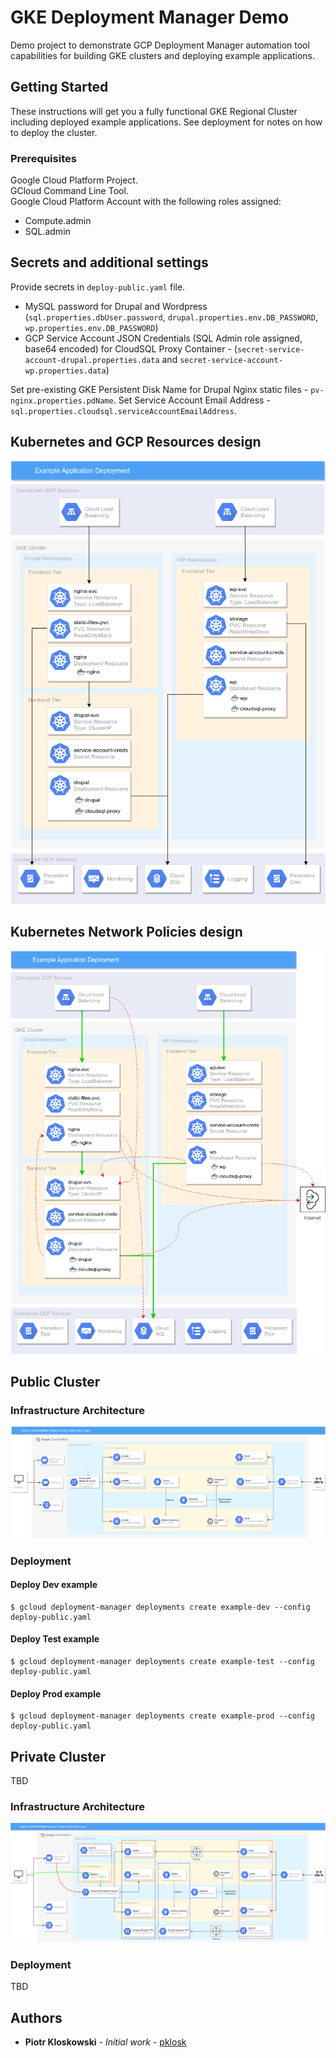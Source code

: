 # GKE Deployment Manager Demo

Demo project to demonstrate GCP Deployment Manager automation tool capabilities for building GKE clusters and deploying example applications.

## Getting Started

These instructions will get you a fully functional GKE Regional Cluster including deployed example applications. See deployment for notes on how to deploy the cluster.

### Prerequisites

Google Cloud Platform Project.  
GCloud Command Line Tool.  
Google Cloud Platform Account with the following roles assigned:

* Compute.admin
* SQL.admin

## Secrets and additional settings

Provide secrets in `deploy-public.yaml` file.

* MySQL password for Drupal and Wordpress (`sql.properties.dbUser.password`, `drupal.properties.env.DB_PASSWORD`, `wp.properties.env.DB_PASSWORD`)
* GCP Service Account JSON Credentials (SQL Admin role assigned, base64 encoded) for CloudSQL Proxy Container - (`secret-service-account-drupal.properties.data` and `secret-service-account-wp.properties.data`)

Set pre-existing GKE Persistent Disk Name for Drupal Nginx static files - `pv-nginx.properties.pdName`.
Set Service Account Email Address - `sql.properties.cloudsql.serviceAccountEmailAddress`.

## Kubernetes and GCP Resources design

![Kubernetes and GCP Resources design](diagrams/kubernetes.png)

## Kubernetes Network Policies design

![Kubernetes Network Policies design](diagrams/kubernetes_network_policy.png)

## Public Cluster

### Infrastructure Architecture

![Infrastructure Architecture Public](diagrams/public_gke.png)

### Deployment

#### Deploy Dev example

```
$ gcloud deployment-manager deployments create example-dev --config deploy-public.yaml
```

#### Deploy Test example

```
$ gcloud deployment-manager deployments create example-test --config deploy-public.yaml
```

#### Deploy Prod example

```
$ gcloud deployment-manager deployments create example-prod --config deploy-public.yaml
```

## Private Cluster

TBD

### Infrastructure Architecture

![Infrastructure Architecture Private](diagrams/private_gke.png)

### Deployment

TBD

## Authors

* **Piotr Kloskowski** - *Initial work* - [pklosk](https://github.com/pklosk)
